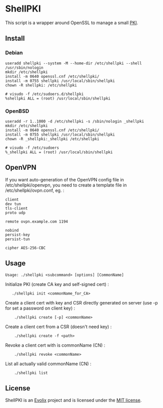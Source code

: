 # ShellPKI

This script is a wrapper around OpenSSL to manage a small
[PKI](https://en.wikipedia.org/wiki/Public_key_infrastructure).

## Install

### Debian

~~~
useradd shellpki --system -M --home-dir /etc/shellpki --shell /usr/sbin/nologin
mkdir /etc/shellpki
install -m 0640 openssl.cnf /etc/shellpki/
install -m 0755 shellpki /usr/local/sbin/shellpki
chown -R shellpki: /etc/shellpki
~~~

~~~
# visudo -f /etc/sudoers.d/shellpki
%shellpki ALL = (root) /usr/local/sbin/shellpki
~~~

### OpenBSD

~~~
useradd -r 1..1000 -d /etc/shellpki -s /sbin/nologin _shellpki
mkdir /etc/shellpki
install -m 0640 openssl.cnf /etc/shellpki/
install -m 0755 shellpki /usr/local/sbin/shellpki
chown -R _shellpki:_shellpki /etc/shellpki
~~~

~~~
# visudo -f /etc/sudoers
%_shellpki ALL = (root) /usr/local/sbin/shellpki
~~~

## OpenVPN

If you want auto-generation of the OpenVPN config file in
/etc/shellpki/openvpn, you need to create a template file in
/etc/shellpki/ovpn.conf, eg. :

~~~
client
dev tun
tls-client
proto udp

remote ovpn.example.com 1194

nobind
persist-key
persist-tun

cipher AES-256-CBC
~~~

## Usage

~~~
Usage: ./shellpki <subcommand> [options] [CommonName]
~~~

Initialize PKI (create CA key and self-signed cert) :

~~~
   ./shellpki init <commonName_for_CA>
~~~

Create a client cert with key and CSR directly generated on server
(use -p for set a password on client key) :

~~~
    ./shellpki create [-p] <commonName>
~~~

Create a client cert from a CSR (doesn't need key) :

~~~
    ./shellpki create -f <path>
~~~

Revoke a client cert with is commonName (CN) :

~~~
    ./shellpki revoke <commonName>
~~~

List all actually valid commonName (CN) :

~~~
    ./shellpki list
~~~

## License

ShellPKI is an [Evolix](https://evolix.com) project and is licensed
under the [MIT license](LICENSE).

